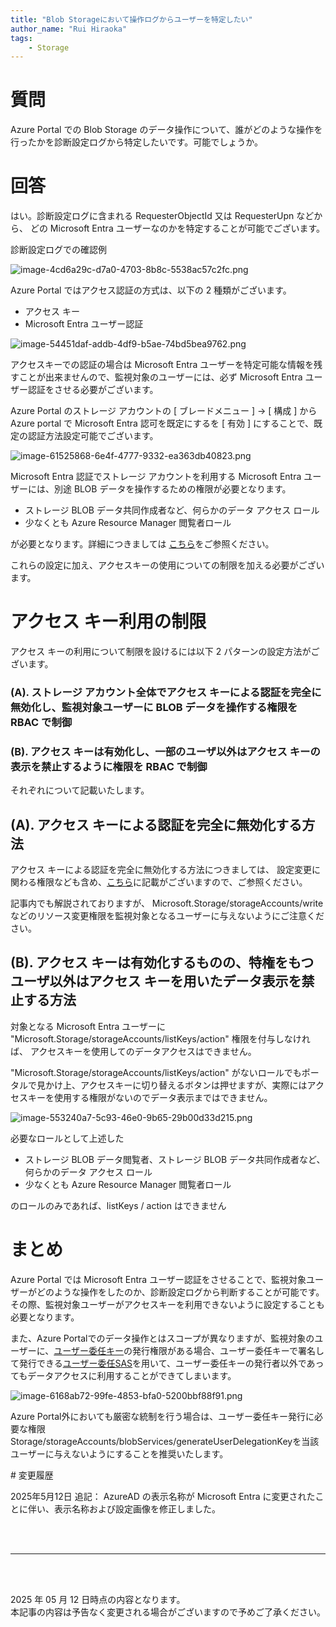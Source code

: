 ```yaml
---
title: "Blob Storageにおいて操作ログからユーザーを特定したい"
author_name: "Rui Hiraoka"
tags:
    - Storage
---
```


# 質問
Azure Portal での Blob Storage のデータ操作について、誰がどのような操作を行ったかを診断設定ログから特定したいです。可能でしょうか。

# 回答
はい。診断設定ログに含まれる RequesterObjectId 又は RequesterUpn などから、
どの Microsoft Entra ユーザーなのかを特定することが可能でございます。

診断設定ログでの確認例  

![image-4cd6a29c-d7a0-4703-8b8c-5538ac57c2fc.png]({{site.baseurl}}/media/2025/05/image-4cd6a29c-d7a0-4703-8b8c-5538ac57c2fc.png)

Azure Portal ではアクセス認証の方式は、以下の 2 種類がございます。

* アクセス キー
* Microsoft Entra ユーザー認証

![image-54451daf-addb-4df9-b5ae-74bd5bea9762.png]({{site.baseurl}}/media/2025/05/image-54451daf-addb-4df9-b5ae-74bd5bea9762.png)

アクセスキーでの認証の場合は Microsoft Entra ユーザーを特定可能な情報を残すことが出来ませんので、監視対象のユーザーには、必ず Microsoft Entra ユーザー認証をさせる必要がございます。




Azure Portal のストレージ アカウントの [ ブレードメニュー ] -> [ 構成 ] から
Azure portal で Microsoft Entra 認可を既定にするを [ 有効 ] にすることで、既定の認証方法設定可能でございます。

![image-61525868-6e4f-4777-9332-ea363db40823.png]({{site.baseurl}}/media/2025/05/image-61525868-6e4f-4777-9332-ea363db40823.png)


Microsoft Entra 認証でストレージ アカウントを利用する Microsoft Entra ユーザーには、別途 BLOB データを操作するための権限が必要となります。
- ストレージ BLOB データ共同作成者など、何らかのデータ アクセス ロール
- 少なくとも Azure Resource Manager 閲覧者ロール

が必要となります。詳細につきましては
[こちら](https://azure.github.io/jpazpaas/2021/01/29/storage-permission-mismatch.html)をご参照ください。

これらの設定に加え、アクセスキーの使用についての制限を加える必要がございます。


# アクセス キー利用の制限

アクセス キーの利用について制限を設けるには以下 2 パターンの設定方法がございます。

### (A). ストレージ アカウント全体でアクセス キーによる認証を完全に無効化し、監視対象ユーザーに BLOB データを操作する権限を RBAC で制御

### (B). アクセス キーは有効化し、一部のユーザ以外はアクセス キーの表示を禁止するように権限を RBAC で制御




それぞれについて記載いたします。



## (A). アクセス キーによる認証を完全に無効化する方法



アクセス キーによる認証を完全に無効化する方法につきましては、
設定変更に関わる権限なども含め、[こちら](https://learn.microsoft.com/ja-jp/azure/storage/common/shared-key-authorization-prevent)に記載がございますので、ご参照ください。

記事内でも解説されておりますが、
Microsoft.Storage/storageAccounts/write などのリソース変更権限を監視対象となるユーザーに与えないようにご注意ください。

## (B). アクセス キーは有効化するものの、特権をもつユーザ以外はアクセス キーを用いたデータ表示を禁止する方法
対象となる Microsoft Entra ユーザーに "Microsoft.Storage/storageAccounts/listKeys/action" 権限を付与しなければ、
アクセスキーを使用してのデータアクセスはできません。

"Microsoft.Storage/storageAccounts/listKeys/action" がないロールでもポータルで見かけ上、アクセスキーに切り替えるボタンは押せますが、実際にはアクセスキーを使用する権限がないのでデータ表示まではできません。  

![image-553240a7-5c93-46e0-9b65-29b00d33d215.png]({{site.baseurl}}/media/2025/05/image-553240a7-5c93-46e0-9b65-29b00d33d215.png)

  
必要なロールとして上述した

- ストレージ BLOB データ閲覧者、ストレージ BLOB データ共同作成者など、何らかのデータ アクセス ロール
- 少なくとも Azure Resource Manager 閲覧者ロール

のロールのみであれば、listKeys / action はできません

# まとめ
Azure Portal では Microsoft Entra ユーザー認証をさせることで、監視対象ユーザーがどのような操作をしたのか、診断設定ログから判断することが可能です。その際、監視対象ユーザーがアクセスキーを利用できないように設定することも必要となります。

また、Azure Portalでのデータ操作とはスコープが異なりますが、監視対象のユーザーに、[ユーザー委任キー](https://learn.microsoft.com/ja-jp/rest/api/storageservices/get-user-delegation-key)の発行権限がある場合、ユーザー委任キーで署名して発行できる[ユーザー委任SAS](https://learn.microsoft.com/ja-jp/rest/api/storageservices/create-user-delegation-sas)を用いて、ユーザー委任キーの発行者以外であってもデータアクセスに利用することができてしまいます。

![image-6168ab72-99fe-4853-bfa0-5200bbf88f91.png]({{site.baseurl}}/media/2025/05/image-6168ab72-99fe-4853-bfa0-5200bbf88f91.png)

Azure Portal外においても厳密な統制を行う場合は、ユーザー委任キー発行に必要な権限Storage/storageAccounts/blobServices/generateUserDelegationKeyを当該ユーザーに与えないようにすることを推奨いたします。

# 変更履歴

2025年5月12日 追記： AzureAD の表示名称が Microsoft Entra に変更されたことに伴い、表示名称および設定画像を修正しました。

<br>
<br>

---

<br>
<br>

2025 年 05 月 12 日時点の内容となります。<br>
本記事の内容は予告なく変更される場合がございますので予めご了承ください。

<br>
<br>


